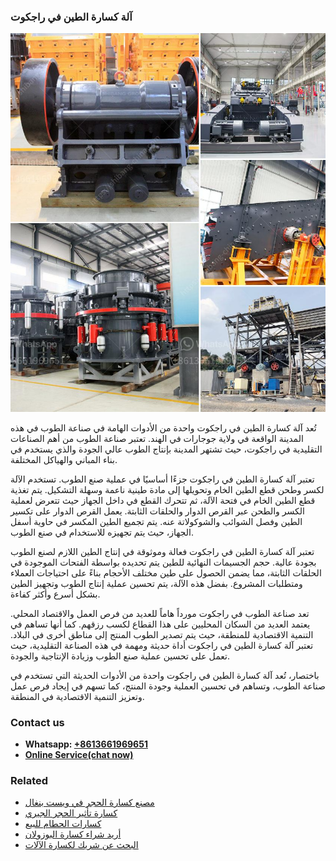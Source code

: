 <h3>آلة كسارة الطين في راجكوت</h3><img src='1701746391.jpg' alt=''><p>تُعد آلة كسارة الطين في راجكوت واحدة من الأدوات الهامة في صناعة الطوب في هذه المدينة الواقعة في ولاية جوجارات في الهند. تعتبر صناعة الطوب من أهم الصناعات التقليدية في راجكوت، حيث تشتهر المدينة بإنتاج الطوب عالي الجودة والذي يستخدم في بناء المباني والهياكل المختلفة.</p><p>تعتبر آلة كسارة الطين في راجكوت جزءًا أساسيًا في عملية صنع الطوب. تستخدم الآلة لكسر وطحن قطع الطين الخام وتحويلها إلى مادة طينية ناعمة وسهلة التشكيل. يتم تغذية قطع الطين الخام في فتحة الآلة، ثم تتحرك القطع في داخل الجهاز حيث تتعرض لعملية الكسر والطحن عبر القرص الدوار والحلقات الثابتة. يعمل القرص الدوار على تكسير الطين وفصل الشوائب والشوكولاتة عنه. يتم تجميع الطين المكسر في حاوية أسفل الجهاز، حيث يتم تجهيزه للاستخدام في صنع الطوب.</p><p>تعتبر آلة كسارة الطين في راجكوت فعالة وموثوقة في إنتاج الطين اللازم لصنع الطوب بجودة عالية. حجم الجسيمات النهائية للطين يتم تحديده بواسطة الفتحات الموجودة في الحلقات الثابتة، مما يضمن الحصول على طين مختلف الأحجام بناءً على احتياجات العملاء ومتطلبات المشروع. بفضل هذه الآلة، يتم تحسين عملية إنتاج الطوب وتجهيز الطين بشكل أسرع وأكثر كفاءة.</p><p>تعد صناعة الطوب في راجكوت مورداً هاماً للعديد من فرص العمل والاقتصاد المحلي. يعتمد العديد من السكان المحليين على هذا القطاع لكسب رزقهم. كما أنها تساهم في التنمية الاقتصادية للمنطقة، حيث يتم تصدير الطوب المنتج إلى مناطق أخرى في البلاد. تعتبر آلة كسارة الطين في راجكوت أداة حديثة ومهمة في هذه الصناعة التقليدية، حيث تعمل على تحسين عملية صنع الطوب وزيادة الإنتاجية والجودة.</p><p>باختصار، تُعد آلة كسارة الطين في راجكوت واحدة من الأدوات الحديثة التي تستخدم في صناعة الطوب، وتساهم في تحسين العملية وجودة المنتج، كما تسهم في إيجاد فرص عمل وتعزيز التنمية الاقتصادية في المنطقة.</p><h3>Contact us</h3><ul><li><strong>Whatsapp:&nbsp;<a href="https://wa.me/8613661969651">+8613661969651</a></strong></li><li><a href="https://swt.shibang-china.com/?git&amp;zhl&amp;آلة كسارة الطين في راجكوت"><strong>Online Service(chat now)</strong></a></li></ul><h3>Related</h3><ul><li><a href='مصنع كسارة الحجر في ويست بنغال.md'>مصنع كسارة الحجر في ويست بنغال</a></li><li><a href='كسارة تأثير الحجر الجيري.md'>كسارة تأثير الحجر الجيري</a></li><li><a href='كسارات الحطام للبيع.md'>كسارات الحطام للبيع</a></li><li><a href='أريد شراء كسارة البوزولان.md'>أريد شراء كسارة البوزولان</a></li><li><a href='البحث عن شريك لكسارة الآلات.md'>البحث عن شريك لكسارة الآلات</a></li></ul>